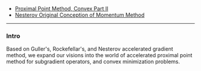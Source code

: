 - [Proximal Point Method, Convex Part II](../AMATH%20516%20Numerical%20Optimizations/Proximal%20Methods/Proximal%20Point%20Method,%20Convex%20Part%20II.md)
- [Nesterov Original Conception of Momentum Method](Nesterov%20Original%20Conception%20of%20Momentum%20Method.md)

---
### **Intro**

Based on Guller's, Rockefellar's, and Nesterov accelerated gradient method, we expand our visions into the world of accelerated proximal point method for subgradient operators, and convex minimization problems. 


